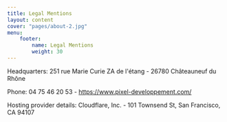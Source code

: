 ```yaml
---
title: Legal Mentions
layout: content
cover: "pages/about-2.jpg"
menu:
    footer:
        name: Legal Mentions
        weight: 30
---
```



Headquarters: 251 rue Marie Curie ZA de l'étang - 26780 Châteauneuf du Rhône 

Phone: 04 75 46 20 53 - https://www.pixel-developpement.com/

Hosting provider details: Cloudflare, Inc. - 101 Townsend St, San Francisco, CA 94107

<!-- break -->


